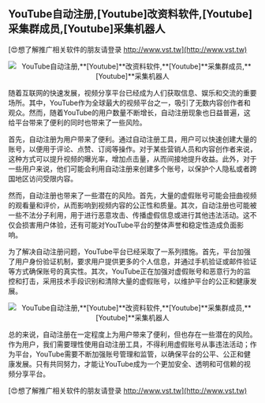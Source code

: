 ## **YouTube自动注册,**[Youtube]**改资料软件,**[Youtube]**采集群成员,**[Youtube]**采集机器人**

[😍想了解推广相关软件的朋友请登录 http://www.vst.tw](http://www.vst.tw)

 <center><img src="https://vst.tw/MP4/tuiguang/png/7.png" alt="YouTube自动注册,**[Youtube]**改资料软件,**[Youtube]**采集群成员,**[Youtube]**采集机器人"></center>

随着互联网的快速发展，视频分享平台已经成为人们获取信息、娱乐和交流的重要场所。其中，YouTube作为全球最大的视频平台之一，吸引了无数内容创作者和观众。然而，随着YouTube的用户数量不断增长，自动注册现象也日益普遍，这给平台带来了便利的同时也带来了一些风险。

首先，自动注册为用户带来了便利。通过自动注册工具，用户可以快速创建大量的账号，以便用于评论、点赞、订阅等操作。对于某些营销人员和内容创作者来说，这种方式可以提升视频的曝光率，增加点击量，从而间接地提升收益。此外，对于一些用户来说，他们可能会利用自动注册来创建多个账号，以保护个人隐私或者跨国地区访问受限内容。

然而，自动注册也带来了一些潜在的风险。首先，大量的虚假账号可能会扭曲视频的观看量和评价，从而影响到视频内容的公正性和质量。其次，自动注册也可能被一些不法分子利用，用于进行恶意攻击、传播虚假信息或进行其他违法活动。这不仅会损害用户体验，还有可能对YouTube平台的整体声誉和稳定性造成负面影响。

为了解决自动注册问题，YouTube平台已经采取了一系列措施。首先，平台加强了用户身份验证机制，要求用户提供更多的个人信息，并通过手机验证或邮件验证等方式确保账号的真实性。其次，YouTube正在加强对虚假账号和恶意行为的监控和打击，采用技术手段识别和清除大量的虚假账号，以维护平台的公正和健康发展。

 <center><img src="https://vst.tw/MP4/tuiguang/png/7.png" alt="YouTube自动注册,**[Youtube]**改资料软件,**[Youtube]**采集群成员,**[Youtube]**采集机器人"></center>

总的来说，自动注册在一定程度上为用户带来了便利，但也存在一些潜在的风险。作为用户，我们需要理性使用自动注册工具，不得利用虚假账号从事违法活动；作为平台，YouTube需要不断加强账号管理和监管，以确保平台的公平、公正和健康发展。只有共同努力，才能让YouTube成为一个更加安全、透明和可信赖的视频分享平台。

[😍想了解推广相关软件的朋友请登录 http://www.vst.tw](http://www.vst.tw)




